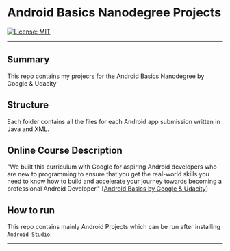 # Android Basics Nanodegree Projects

[![License: MIT](https://img.shields.io/badge/License-MIT-yellow.svg)](https://opensource.org/licenses/MIT)

---

## Summary

This repo contains my projecrs for the Android Basics Nanodegree by Google & Udacity

## Structure

Each folder contains all the files for each Android app submission written in Java and XML.

## Online Course Description 

"We built this curriculum with Google for aspiring Android developers who are new to programming to ensure that you get the real-world skills you need to know how to build and accelerate your journey towards becoming a professional Android Developer." [[Android Basics by Google & Udacity](https://www.udacity.com/course/android-basics-nanodegree-by-google--nd803)]

## How to run

This repo contains mainly Android Projects which can be run after installing `Android Studio`.

---
